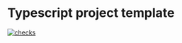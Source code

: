# Typescript project template

[![checks](https://github.com/futtetennista/chat-app/actions/workflows/checks.yml/badge.svg)](https://github.com/futtetennista/chat-app/actions/workflows/checks.yml)
